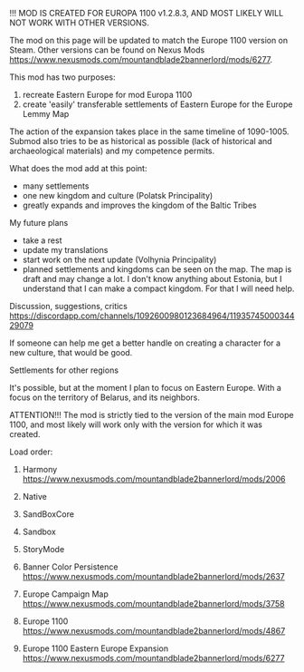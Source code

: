 
!!! MOD IS CREATED FOR EUROPA 1100 v1.2.8.3, AND MOST LIKELY WILL NOT WORK WITH OTHER VERSIONS.

The mod on this page will be updated to match the Europe 1100 version on Steam. Other versions can be found on Nexus Mods https://www.nexusmods.com/mountandblade2bannerlord/mods/6277.

This mod has two purposes:

1. recreate Eastern Europe for mod Europa 1100
2. create 'easily' transferable settlements of Eastern Europe for the Europe Lemmy Map

The action of the expansion takes place in the same timeline of 1090-1005. Submod also tries to be as historical as possible (lack of historical and archaeological materials) and my competence permits.

What does the mod add at this point:

- many settlements
- one new kingdom and culture (Polatsk Principality)
- greatly expands and improves the kingdom of the Baltic Tribes

My future plans

- take a rest
- update my translations
- start work on the next update (Volhynia Principality)
- planned settlements and kingdoms can be seen on the map. The map is draft and may change a lot. I don't know anything about Estonia, but I understand that I can make a compact kingdom. For that I will need help.

Discussion, suggestions, critics
https://discordapp.com/channels/1092600980123684964/1193574500034429079

If someone can help me get a better handle on creating a character for a new culture, that would be good.

Settlements for other regions

It's possible, but at the moment I plan to focus on Eastern Europe. With a focus on the territory of Belarus, and its neighbors.

ATTENTION!!! The mod is strictly tied to the version of the main mod Europe 1100, and most likely will work only with the version for which it was created.

Load order:

1. Harmony https://www.nexusmods.com/mountandblade2bannerlord/mods/2006

2. Native
3. SandBoxCore
4. Sandbox
5. StoryMode

6. Banner Color Persistence https://www.nexusmods.com/mountandblade2bannerlord/mods/2637
7. Europe Campaign Map https://www.nexusmods.com/mountandblade2bannerlord/mods/3758
8. Europe 1100 https://www.nexusmods.com/mountandblade2bannerlord/mods/4867

9. Europe 1100 Eastern Europe Expansion https://www.nexusmods.com/mountandblade2bannerlord/mods/6277
